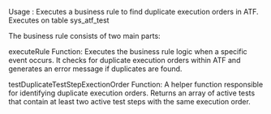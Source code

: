 Usage : Executes a business rule to find duplicate execution orders in ATF.
Executes on table sys_atf_test

The business rule consists of two main parts:

executeRule Function:
  Executes the business rule logic when a specific event occurs.
  It checks for duplicate execution orders within ATF and generates an error message if duplicates are found.

testDuplicateTestStepExectionOrder Function:
  A helper function responsible for identifying duplicate execution orders.
  Returns an array of active tests that contain at least two active test steps with the same execution order.
